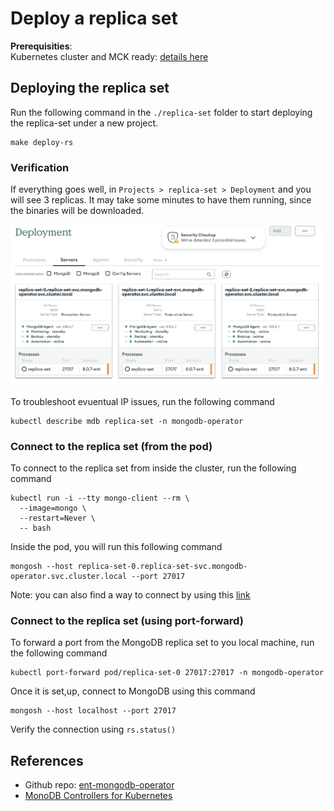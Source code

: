 # Deploy a replica set

**Prerequisities**:  
Kubernetes cluster and MCK ready: [details here](https://github.com/vinilage/mck-om)


## Deploying the replica set

Run the following command in the ``./replica-set`` folder to start deploying the replica-set under a new project.
```
make deploy-rs
```

### Verification
If everything goes well, in ``Projects > replica-set > Deployment`` and you will see 3 replicas.
It may take some minutes to have them running, since the binaries will be downloaded.

![Alt text](/images/om-replicaset.png)


To troubleshoot evuentual IP issues, run the following command
```
kubectl describe mdb replica-set -n mongodb-operator 
```

### Connect to the replica set (from the pod)

To connect to the replica set from inside the cluster, run the following command
```
kubectl run -i --tty mongo-client --rm \
  --image=mongo \
  --restart=Never \
  -- bash
```

Inside the pod, you will run this following command
```
mongosh --host replica-set-0.replica-set-svc.mongodb-operator.svc.cluster.local --port 27017
```

Note: you can also find a way to connect by using this [link](https://www.mongodb.com/docs/ops-manager/v8.0/tutorial/connect-to-mongodb/)

### Connect to the replica set (using port-forward)

To forward a port from the MongoDB replica set to you local machine, run the following command
```
kubectl port-forward pod/replica-set-0 27017:27017 -n mongodb-operator

```

Once it is set,up, connect to MongoDB using this command 
```
mongosh --host localhost --port 27017
```

Verify the connection using ``rs.status()``



## References

- Github repo: [ent-mongodb-operator](https://github.com/kamloiic/ent-mongodb-opertor)
- [MonoDB Controllers for Kubernetes](https://www.mongodb.com/docs/kubernetes-operator/current/)

